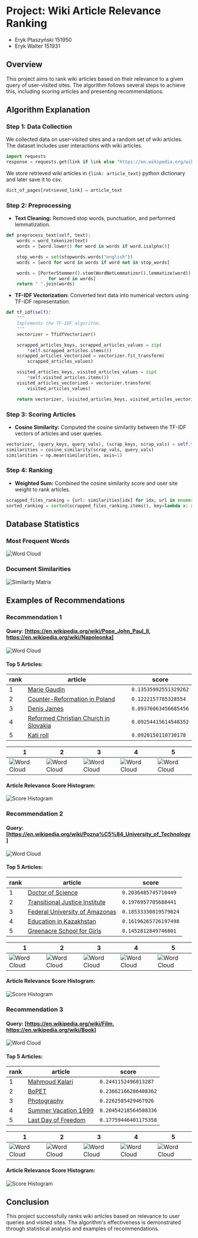 # Project: Wiki Article Relevance Ranking
- Eryk Ptaszyński 151950
- Eryk Walter 151931

## Overview

This project aims to rank wiki articles based on their relevance to a given query of user-visited sites. The algorithm follows several steps to achieve this, including scoring articles and presenting recommendations.

## Algorithm Explanation

### Step 1: Data Collection

We collected data on user-visited sites and a random set of wiki articles. The dataset includes user interactions with wiki articles.

```python
import requests
response = requests.get(link if link else "https://en.wikipedia.org/wiki/Special:Random")
```

We store retrieved wiki articles in `{link: article_text}` python dictionary and later save it to csv.

```python
dict_of_pages[retrieved_link] = article_text
```

### Step 2: Preprocessing

- **Text Cleaning:** Removed stop words, punctuation, and performed lemmatization.
```python
def preprocess_text(self, text):
    words = word_tokenize(text)
    words = [word.lower() for word in words if word.isalpha()]

    stop_words = set(stopwords.words("english"))
    words = [word for word in words if word not in stop_words]

    words = [PorterStemmer().stem(WordNetLemmatizer().lemmatize(word))
                for word in words]
    return " ".join(words)
```

- **TF-IDF Vectorization:** Converted text data into numerical vectors using TF-IDF representation.
```python
def tf_idf(self):
    """
    Implements the TF-IDF algorithm.
    """
    vectorizer = TfidfVectorizer()

    scrapped_articles_keys, scrapped_articles_values = zip(
        *self.scrapped_articles.items())
    scrapped_articles_vectorized = vectorizer.fit_transform(
        scrapped_articles_values)

    visited_articles_keys, visited_articles_values = zip(
        *self.visited_articles.items())
    visited_articles_vectorized = vectorizer.transform(
        visited_articles_values)

    return vectorizer, (visited_articles_keys, visited_articles_vectorized), (scrapped_articles_keys, scrapped_articles_vectorized)
```

### Step 3: Scoring Articles

- **Cosine Similarity:** Computed the cosine similarity between the TF-IDF vectors of articles and user queries.
```python
vectorizer, (query_keys, query_vals), (scrap_keys, scrap_vals) = self.tf_idf()
similarities = cosine_similarity(scrap_vals, query_vals)
similarities = np.mean(similarities, axis=1)
```

### Step 4: Ranking

- **Weighted Sum:** Combined the cosine similarity score and user site weight to rank articles.
```python
scrapped_files_ranking = {url: similarities[idx] for idx, url in enumerate(scrap_keys)}
sorted_ranking = sorted(scrapped_files_ranking.items(), key=lambda x: x[1], reverse=True)
```

## Database Statistics

### Most Frequent Words

![Word Cloud](plots/scrap_combined_wordcloud.png)

### Document Similarities

![Similarity Matrix](plots/scrap_combined_heatmap.png)

## Examples of Recommendations

### Recommendation 1

#### Query: [https://en.wikipedia.org/wiki/Pope_John_Paul_II, https://en.wikipedia.org/wiki/Napoleonka]
![Word Cloud](plots/jp2/jp2_query_wordcloud.png)

#### Top 5 Articles:

rank|article|score
---|---|---
1|[Marie Gaudin](https://en.wikipedia.org/w/index.php?title=Marie_Gaudin&oldid=1141991329)|`0.13535992551329262`
2|[Counter-Reformation in Poland](https://en.wikipedia.org/w/index.php?title=Counter-Reformation_in_Poland&oldid=1160541478)|`0.1222157785328554`
3|[Denis James](https://en.wikipedia.org/w/index.php?title=Denis_James&oldid=1081981211)|`0.09376063456685456`
4|[Reformed Christian Church in Slovakia](https://en.wikipedia.org/w/index.php?title=Reformed_Christian_Church_in_Slovakia&oldid=1176921981)|`0.09254415614548352`
5|[Kati roll](https://en.wikipedia.org/w/index.php?title=Kati_roll&oldid=1174040948)|`0.0920150110730178`

|1|2|3|4|5|
---|---|---|---|---
![Word Cloud](plots/jp2/Marie_Gaudin.png) | ![Word Cloud](plots/jp2/Counter-Reformation_in_Poland.png) | ![Word Cloud](plots/jp2/Denis_James.png) | ![Word Cloud](plots/jp2/Reformed_Christian_Church_in_Slovakia.png) | ![Word Cloud](plots/jp2/Kati_roll.png)

#### Article Relevance Score Histogram:
![Score Histogram](plots//jp2/jp2_similarity_scores_histogram.png)

### Recommendation 2

#### Query: [https://en.wikipedia.org/wiki/Pozna%C5%84_University_of_Technology]
![Word Cloud](plots/put/put_query_wordcloud.png)

#### Top 5 Articles:

rank|article|score
---|---|---
1|[Doctor of Science](https://en.wikipedia.org/w/index.php?title=Doctor_of_Science&oldid=1181230122)|`0.2036485745710449`
2|[Transitional Justice Institute](https://en.wikipedia.org/w/index.php?title=Transitional_Justice_Institute&oldid=1173855381)|`0.1976957705688441`
3|[Federal University of Amazonas](https://en.wikipedia.org/w/index.php?title=Federal_University_of_Amazonas&oldid=1183098245)|`0.18533330819579824`
4|[Education in Kazakhstan](https://en.wikipedia.org/w/index.php?title=Education_in_Kazakhstan&oldid=1157994774)|`0.16196265726197498`
5|[Greenacre School for Girls](https://en.wikipedia.org/w/index.php?title=Greenacre_School_for_Girls&oldid=1179367703)|`0.1452812849746801`

|1|2|3|4|5|
---|---|---|---|---
|![Word Cloud](plots/put/Doctor_of_Science.png)|![Word Cloud](plots/put/Transitional_Justice_Institute.png)|![Word Cloud](plots/put/Federal_University_of_Amazonas.png)|![Word Cloud](plots/put/Education_in_Kazakhstan.png)|![Word Cloud](plots/put/Greenacre_School_for_Girls.png)

#### Article Relevance Score Histogram:
![Score Histogram](plots//put/put_similarity_scores_histogram.png)

### Recommendation 3

#### Query: [https://en.wikipedia.org/wiki/Film, https://en.wikipedia.org/wiki/Book]
![Word Cloud](plots/medias/medias_query_wordcloud.png)

#### Top 5 Articles:

rank|article|score
---|---|---
1|[Mahmoud Kalari](https://en.wikipedia.org/w/index.php?title=Mahmoud_Kalari&oldid=1181050667)|`0.2441152496813287`
2|[BoPET](https://en.wikipedia.org/w/index.php?title=BoPET&oldid=1182402711)|`0.23662166286408362`
3|[Photography](https://en.wikipedia.org/w/index.php?title=Photography&oldid=1184952979)|`0.2262585429467926`
4|[Summer Vacation 1999](https://en.wikipedia.org/w/index.php?title=Summer_Vacation_1999&oldid=1185885248)|`0.20454218564508336`
5|[Last Day of Freedom](https://en.wikipedia.org/w/index.php?title=Last_Day_of_Freedom&oldid=1154128561)|`0.17759446401175358`

|1|2|3|4|5|
---|---|---|---|---
|![Word Cloud](plots/medias/Mahmoud_Kalari.png)|![Word Cloud](plots/medias/BoPET.png)|![Word Cloud](plots/medias/Photography.png)|![Word Cloud](plots/medias/Summer_Vacation_1999.png)|![Word Cloud](plots/medias/Last_Day_of_Freedom.png)

#### Article Relevance Score Histogram:
![Score Histogram](plots//medias/medias_similarity_scores_histogram.png)

## Conclusion

This project successfully ranks wiki articles based on relevance to user queries and visited sites. The algorithm's effectiveness is demonstrated through statistical analysis and examples of recommendations.
